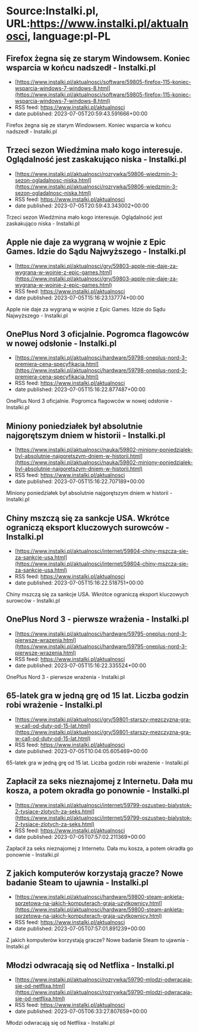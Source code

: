 # Source:Instalki.pl, URL:https://www.instalki.pl/aktualnosci, language:pl-PL

## Firefox żegna się ze starym Windowsem. Koniec wsparcia w końcu nadszedł - Instalki.pl
 - [https://www.instalki.pl/aktualnosci/software/59805-firefox-115-koniec-wsparcia-windows-7-windows-8.html](https://www.instalki.pl/aktualnosci/software/59805-firefox-115-koniec-wsparcia-windows-7-windows-8.html)
 - RSS feed: https://www.instalki.pl/aktualnosci
 - date published: 2023-07-05T20:59:43.591666+00:00

Firefox żegna się ze starym Windowsem. Koniec wsparcia w końcu nadszedł - Instalki.pl

## Trzeci sezon Wiedźmina mało kogo interesuje. Oglądalność jest zaskakująco niska - Instalki.pl
 - [https://www.instalki.pl/aktualnosci/rozrywka/59806-wiedzmin-3-sezon-ogladalnosc-niska.html](https://www.instalki.pl/aktualnosci/rozrywka/59806-wiedzmin-3-sezon-ogladalnosc-niska.html)
 - RSS feed: https://www.instalki.pl/aktualnosci
 - date published: 2023-07-05T20:59:43.343002+00:00

Trzeci sezon Wiedźmina mało kogo interesuje. Oglądalność jest zaskakująco niska - Instalki.pl

## Apple nie daje za wygraną w wojnie z Epic Games. Idzie do Sądu Najwyższego - Instalki.pl
 - [https://www.instalki.pl/aktualnosci/gry/59803-apple-nie-daje-za-wygrana-w-wojnie-z-epic-games.html](https://www.instalki.pl/aktualnosci/gry/59803-apple-nie-daje-za-wygrana-w-wojnie-z-epic-games.html)
 - RSS feed: https://www.instalki.pl/aktualnosci
 - date published: 2023-07-05T15:16:23.137774+00:00

Apple nie daje za wygraną w wojnie z Epic Games. Idzie do Sądu Najwyższego - Instalki.pl

## OnePlus Nord 3 oficjalnie. Pogromca flagowców w nowej odsłonie - Instalki.pl
 - [https://www.instalki.pl/aktualnosci/hardware/59798-oneplus-nord-3-premiera-cena-specyfikacja.html](https://www.instalki.pl/aktualnosci/hardware/59798-oneplus-nord-3-premiera-cena-specyfikacja.html)
 - RSS feed: https://www.instalki.pl/aktualnosci
 - date published: 2023-07-05T15:16:22.877487+00:00

OnePlus Nord 3 oficjalnie. Pogromca flagowców w nowej odsłonie - Instalki.pl

## Miniony poniedziałek był absolutnie najgorętszym dniem w historii - Instalki.pl
 - [https://www.instalki.pl/aktualnosci/nauka/59802-miniony-poniedzialek-byl-absolutnie-najgoretszym-dniem-w-historii.html](https://www.instalki.pl/aktualnosci/nauka/59802-miniony-poniedzialek-byl-absolutnie-najgoretszym-dniem-w-historii.html)
 - RSS feed: https://www.instalki.pl/aktualnosci
 - date published: 2023-07-05T15:16:22.707189+00:00

Miniony poniedziałek był absolutnie najgorętszym dniem w historii - Instalki.pl

## Chiny mszczą się za sankcje USA. Wkrótce ograniczą eksport kluczowych surowców - Instalki.pl
 - [https://www.instalki.pl/aktualnosci/internet/59804-chiny-mszcza-sie-za-sankcje-usa.html](https://www.instalki.pl/aktualnosci/internet/59804-chiny-mszcza-sie-za-sankcje-usa.html)
 - RSS feed: https://www.instalki.pl/aktualnosci
 - date published: 2023-07-05T15:16:22.518751+00:00

Chiny mszczą się za sankcje USA. Wkrótce ograniczą eksport kluczowych surowców - Instalki.pl

## OnePlus Nord 3 - pierwsze wrażenia - Instalki.pl
 - [https://www.instalki.pl/aktualnosci/hardware/59795-oneplus-nord-3-pierwsze-wrazenia.html](https://www.instalki.pl/aktualnosci/hardware/59795-oneplus-nord-3-pierwsze-wrazenia.html)
 - RSS feed: https://www.instalki.pl/aktualnosci
 - date published: 2023-07-05T15:16:22.335524+00:00

OnePlus Nord 3 - pierwsze wrażenia - Instalki.pl

## 65-latek gra w jedną grę od 15 lat. Liczba godzin robi wrażenie - Instalki.pl
 - [https://www.instalki.pl/aktualnosci/gry/59801-starszy-mezczyzna-gra-w-call-od-duty-od-15-lat.html](https://www.instalki.pl/aktualnosci/gry/59801-starszy-mezczyzna-gra-w-call-od-duty-od-15-lat.html)
 - RSS feed: https://www.instalki.pl/aktualnosci
 - date published: 2023-07-05T10:04:05.605469+00:00

65-latek gra w jedną grę od 15 lat. Liczba godzin robi wrażenie - Instalki.pl

## Zapłacił za seks nieznajomej z Internetu. Dała mu kosza, a potem okradła go ponownie - Instalki.pl
 - [https://www.instalki.pl/aktualnosci/internet/59799-oszustwo-bialystok-2-tysiace-zlotych-za-seks.html](https://www.instalki.pl/aktualnosci/internet/59799-oszustwo-bialystok-2-tysiace-zlotych-za-seks.html)
 - RSS feed: https://www.instalki.pl/aktualnosci
 - date published: 2023-07-05T07:57:02.211369+00:00

Zapłacił za seks nieznajomej z Internetu. Dała mu kosza, a potem okradła go ponownie - Instalki.pl

## Z jakich komputerów korzystają gracze? Nowe badanie Steam to ujawnia - Instalki.pl
 - [https://www.instalki.pl/aktualnosci/hardware/59800-steam-ankieta-sprzetowa-na-jakich-komputerach-graja-uzytkownicy.html](https://www.instalki.pl/aktualnosci/hardware/59800-steam-ankieta-sprzetowa-na-jakich-komputerach-graja-uzytkownicy.html)
 - RSS feed: https://www.instalki.pl/aktualnosci
 - date published: 2023-07-05T07:57:01.891239+00:00

Z jakich komputerów korzystają gracze? Nowe badanie Steam to ujawnia - Instalki.pl

## Młodzi odwracają się od Netflixa - Instalki.pl
 - [https://www.instalki.pl/aktualnosci/rozrywka/59790-mlodzi-odwracaja-sie-od-netflixa.html](https://www.instalki.pl/aktualnosci/rozrywka/59790-mlodzi-odwracaja-sie-od-netflixa.html)
 - RSS feed: https://www.instalki.pl/aktualnosci
 - date published: 2023-07-05T06:33:27.807659+00:00

Młodzi odwracają się od Netflixa - Instalki.pl

